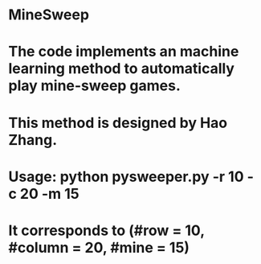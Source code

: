 # MineSweep
# The code implements an machine learning method to automatically play mine-sweep games.
# This method is designed by Hao Zhang.

# Usage: python pysweeper.py -r 10 -c 20 -m 15 
# It corresponds to (#row = 10, #column = 20, #mine = 15)

